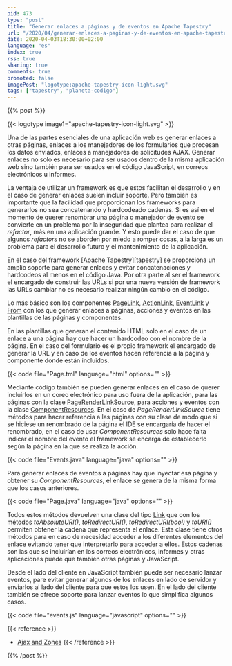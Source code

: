 ```yaml
---
pid: 473
type: "post"
title: "Generar enlaces a páginas y de eventos en Apache Tapestry"
url: "/2020/04/generar-enlaces-a-paginas-y-de-eventos-en-apache-tapestry/"
date: 2020-04-03T18:30:00+02:00
language: "es"
index: true
rss: true
sharing: true
comments: true
promoted: false
imagePost: "logotype:apache-tapestry-icon-light.svg"
tags: ["tapestry", "planeta-codigo"]
---
```


{{% post %}}

{{< logotype image1="apache-tapestry-icon-light.svg" >}}

Una de las partes esenciales de una aplicación web es generar enlaces a otras páginas, enlaces a los manejadores de los formularios que procesan los datos enviados, enlaces a manejadores de solicitudes AJAX. Generar enlaces no solo es necesario para ser usados dentro de la misma aplicación web sino también para ser usados en el código JavaScript, en correos electrónicos u informes.

La ventaja de utilizar un framework es que estos facilitan el desarrollo y en el caso de generar enlaces suelen incluir soporte. Pero también es importante que la facilidad que proporcionan los frameworks para generarlos no sea concatenando y hardcodeado cadenas. Si es así en el momento de querer renombrar una página o manejador de evento se convierte en un problema por la inseguridad que plantea para realizar el _refactor_, más en una aplicación grande. Y esto puede dar el caso de que algunos _refactors_ no se aborden por miedo a romper cosas, a la larga es un problema para el desarrollo futuro y el mantenimiento de la aplicación.

En el caso del framework [Apache Tapestry][tapestry] se proporciona un amplio soporte para generar enlaces y evitar concatenaciones y hardcodeos al menos en el código Java. Por otra parte al ser el framework el encargado de construir las URLs si por una nueva versión de framework las URLs cambiar no es necesario realizar ningún cambio en el código.

Lo más básico son los componentes [PageLink](tapestry:org/apache/tapestry5/corelib/components/PageLink.html), [ActionLink](tapestry:org/apache/tapestry5/corelib/components/ActionLink.html), [EventLink](tapestry:org/apache/tapestry5/corelib/components/EventLink.html) y [From](tapestry:org/apache/tapestry5/corelib/components/Form.html) con los que generar enlaces a páginas, acciones y eventos en las plantillas de las páginas y componentes.

En las plantillas que generan el contenido HTML solo en el caso de un enlace a una página hay que hacer un hardcodeo con el nombre de la página. En el caso del formulario es el propio framework el encargado de generar la URL y en caso de los eventos hacen referencia a la página y componente donde están incluidos.

{{< code file="Page.tml" language="html" options="" >}}

Mediante código también se pueden generar enlaces en el caso de querer incluirlos en un coreo electrónico para uso fuera de la aplicación, para las páginas con la clase [PageRenderLinkSource](tapestry:org/apache/tapestry5/services/PageRenderLinkSource.html), para acciones y eventos con la clase [ComponentResources](tapestry:org/apache/tapestry5/ComponentResources.html). En el caso de _PageRenderLinkSource_ tiene métodos para hacer referencia a las páginas con su clase de modo que si se hiciese un renombrado de la página el IDE se encargaría de hacer el renombrado, en el caso de usar _ComponentResources_ solo hace falta indicar el nombre del evento el framework se encarga de establecerlo según la página en la que se realiza la acción.

{{< code file="Events.java" language="java" options="" >}}

Para generar enlaces de eventos a páginas hay que inyectar esa página y obtener su _ComponentResources_, el enlace se genera de la misma forma que los casos anteriores.

{{< code file="Page.java" language="java" options="" >}}

Todos estos métodos devuelven una clase del tipo [Link](tapestry:org/apache/tapestry5/Link.html) que con los métodos _toAbsoluteURI()_, _toRedirectURI()_, _toRedirectURI(bool)_ y _toURI()_ permiten obtener la cadena que representa el enlace. Esta clase tiene otros métodos para en caso de necesidad acceder a los diferentes elementos del enlace evitando tener que interpretarlo para acceder a ellos. Estos cadenas son las que se incluirían en los correos electrónicos, informes y otras aplicaciones puede que también otras páginas y JavaScript.

Desde el lado del cliente en JavaScript también puede ser necesario lanzar eventos, pare evitar generar algunos de los enlaces en lado de servidor y enviarlos al lado del cliente para que estos los usen. En el lado del cliente también se ofrece soporte para lanzar eventos lo que simplifica algunos casos.

{{< code file="events.js" language="javascript" options="" >}}

{{< reference >}}
* [Ajax and Zones](http://tapestry.apache.org/ajax-and-zones.html)
{{< /reference >}}

{{% /post %}}
